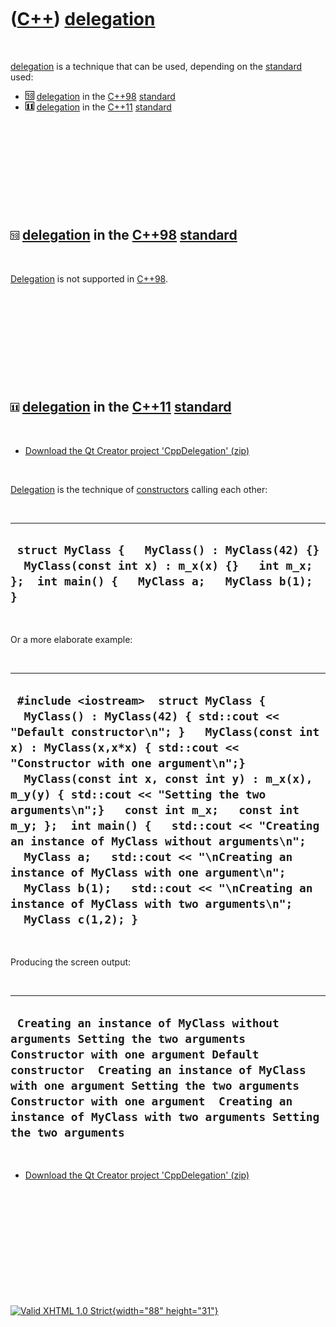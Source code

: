 



 

 

 

 

 

([C++](Cpp.htm)) [delegation](CppDelegation.htm)
================================================

 

[delegation](CppDelegation.htm) is a technique that can be used,
depending on the [standard](CppStandard.htm) used:

-   ![C++98](PicCpp98.png) [delegation](CppDelegation.htm) in the
    [C++98](Cpp98.htm) [standard](CppStandard.htm)
-   ![C++11](PicCpp11.png) [delegation](CppDelegation.htm) in the
    [C++11](Cpp11.htm) [standard](CppStandard.htm)

 

 

 

 

 

![C++98](PicCpp98.png) [delegation](CppDelegation.htm) in the [C++98](Cpp98.htm) [standard](CppStandard.htm)
------------------------------------------------------------------------------------------------------------

 

[Delegation](CppDelegation.htm) is not supported in [C++98](Cpp98.htm).

 

 

 

 

 

![C++11](PicCpp11.png) [delegation](CppDelegation.htm) in the [C++11](Cpp11.htm) [standard](CppStandard.htm)
------------------------------------------------------------------------------------------------------------

 

-   [Download the Qt Creator project
    'CppDelegation' (zip)](CppDelegation.zip)

 

[Delegation](CppDelegation.htm) is the technique of
[constructors](CppConstructor.htm) calling each other:

 

  ------------------------------------------------------------------------------------------------------------------------------------------------
  ` struct MyClass {   MyClass() : MyClass(42) {}   MyClass(const int x) : m_x(x) {}   int m_x; };  int main() {   MyClass a;   MyClass b(1); }`
  ------------------------------------------------------------------------------------------------------------------------------------------------

 

Or a more elaborate example:

 

  ----------------------------------------------------------------------------------------------------------------------------------------------------------------------------------------------------------------------------------------------------------------------------------------------------------------------------------------------------------------------------------------------------------------------------------------------------------------------------------------------------------------------------------------------------------------------------------------------------------------------------------------
  ` #include <iostream>  struct MyClass {   MyClass() : MyClass(42) { std::cout << "Default constructor\n"; }   MyClass(const int x) : MyClass(x,x*x) { std::cout << "Constructor with one argument\n";}   MyClass(const int x, const int y) : m_x(x), m_y(y) { std::cout << "Setting the two arguments\n";}   const int m_x;   const int m_y; };  int main() {   std::cout << "Creating an instance of MyClass without arguments\n";   MyClass a;   std::cout << "\nCreating an instance of MyClass with one argument\n";   MyClass b(1);   std::cout << "\nCreating an instance of MyClass with two arguments\n";   MyClass c(1,2); }`
  ----------------------------------------------------------------------------------------------------------------------------------------------------------------------------------------------------------------------------------------------------------------------------------------------------------------------------------------------------------------------------------------------------------------------------------------------------------------------------------------------------------------------------------------------------------------------------------------------------------------------------------------

 

Producing the screen output:

 

  ---------------------------------------------------------------------------------------------------------------------------------------------------------------------------------------------------------------------------------------------------------------------------------------------------------------------------
  ` Creating an instance of MyClass without arguments Setting the two arguments Constructor with one argument Default constructor  Creating an instance of MyClass with one argument Setting the two arguments Constructor with one argument  Creating an instance of MyClass with two arguments Setting the two arguments`
  ---------------------------------------------------------------------------------------------------------------------------------------------------------------------------------------------------------------------------------------------------------------------------------------------------------------------------

 

-   [Download the Qt Creator project
    'CppDelegation' (zip)](CppDelegation.zip)

 

 

 

 

 





 

[![Valid XHTML 1.0 Strict](valid-xhtml10.png){width="88"
height="31"}](http://validator.w3.org/check?uri=referer)

